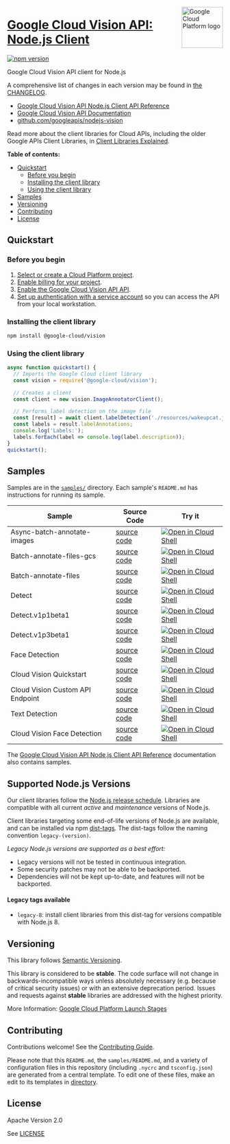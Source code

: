 [//]: # "This README.md file is auto-generated, all changes to this file will be lost."
[//]: # "To regenerate it, use `python -m synthtool`."
<img src="https://avatars2.githubusercontent.com/u/2810941?v=3&s=96" alt="Google Cloud Platform logo" title="Google Cloud Platform" align="right" height="96" width="96"/>

# [Google Cloud Vision API: Node.js Client](https://github.com/googleapis/nodejs-vision)


[![npm version](https://img.shields.io/npm/v/@google-cloud/vision.svg)](https://www.npmjs.org/package/@google-cloud/vision)




Google Cloud Vision API client for Node.js


A comprehensive list of changes in each version may be found in
[the CHANGELOG](https://github.com/googleapis/nodejs-vision/blob/main/CHANGELOG.md).

* [Google Cloud Vision API Node.js Client API Reference][client-docs]
* [Google Cloud Vision API Documentation][product-docs]
* [github.com/googleapis/nodejs-vision](https://github.com/googleapis/nodejs-vision)

Read more about the client libraries for Cloud APIs, including the older
Google APIs Client Libraries, in [Client Libraries Explained][explained].

[explained]: https://cloud.google.com/apis/docs/client-libraries-explained

**Table of contents:**


* [Quickstart](#quickstart)
  * [Before you begin](#before-you-begin)
  * [Installing the client library](#installing-the-client-library)
  * [Using the client library](#using-the-client-library)
* [Samples](#samples)
* [Versioning](#versioning)
* [Contributing](#contributing)
* [License](#license)

## Quickstart

### Before you begin

1.  [Select or create a Cloud Platform project][projects].
1.  [Enable billing for your project][billing].
1.  [Enable the Google Cloud Vision API API][enable_api].
1.  [Set up authentication with a service account][auth] so you can access the
    API from your local workstation.

### Installing the client library

```bash
npm install @google-cloud/vision
```


### Using the client library

```javascript
async function quickstart() {
  // Imports the Google Cloud client library
  const vision = require('@google-cloud/vision');

  // Creates a client
  const client = new vision.ImageAnnotatorClient();

  // Performs label detection on the image file
  const [result] = await client.labelDetection('./resources/wakeupcat.jpg');
  const labels = result.labelAnnotations;
  console.log('Labels:');
  labels.forEach(label => console.log(label.description));
}
quickstart();

```



## Samples

Samples are in the [`samples/`](https://github.com/googleapis/nodejs-vision/tree/main/samples) directory. Each sample's `README.md` has instructions for running its sample.

| Sample                      | Source Code                       | Try it |
| --------------------------- | --------------------------------- | ------ |
| Async-batch-annotate-images | [source code](https://github.com/googleapis/nodejs-vision/blob/main/samples/async-batch-annotate-images.js) | [![Open in Cloud Shell][shell_img]](https://console.cloud.google.com/cloudshell/open?git_repo=https://github.com/googleapis/nodejs-vision&page=editor&open_in_editor=samples/async-batch-annotate-images.js,samples/README.md) |
| Batch-annotate-files-gcs | [source code](https://github.com/googleapis/nodejs-vision/blob/main/samples/batch-annotate-files-gcs.js) | [![Open in Cloud Shell][shell_img]](https://console.cloud.google.com/cloudshell/open?git_repo=https://github.com/googleapis/nodejs-vision&page=editor&open_in_editor=samples/batch-annotate-files-gcs.js,samples/README.md) |
| Batch-annotate-files | [source code](https://github.com/googleapis/nodejs-vision/blob/main/samples/batch-annotate-files.js) | [![Open in Cloud Shell][shell_img]](https://console.cloud.google.com/cloudshell/open?git_repo=https://github.com/googleapis/nodejs-vision&page=editor&open_in_editor=samples/batch-annotate-files.js,samples/README.md) |
| Detect | [source code](https://github.com/googleapis/nodejs-vision/blob/main/samples/detect.js) | [![Open in Cloud Shell][shell_img]](https://console.cloud.google.com/cloudshell/open?git_repo=https://github.com/googleapis/nodejs-vision&page=editor&open_in_editor=samples/detect.js,samples/README.md) |
| Detect.v1p1beta1 | [source code](https://github.com/googleapis/nodejs-vision/blob/main/samples/detect.v1p1beta1.js) | [![Open in Cloud Shell][shell_img]](https://console.cloud.google.com/cloudshell/open?git_repo=https://github.com/googleapis/nodejs-vision&page=editor&open_in_editor=samples/detect.v1p1beta1.js,samples/README.md) |
| Detect.v1p3beta1 | [source code](https://github.com/googleapis/nodejs-vision/blob/main/samples/detect.v1p3beta1.js) | [![Open in Cloud Shell][shell_img]](https://console.cloud.google.com/cloudshell/open?git_repo=https://github.com/googleapis/nodejs-vision&page=editor&open_in_editor=samples/detect.v1p3beta1.js,samples/README.md) |
| Face Detection | [source code](https://github.com/googleapis/nodejs-vision/blob/main/samples/faceDetection.js) | [![Open in Cloud Shell][shell_img]](https://console.cloud.google.com/cloudshell/open?git_repo=https://github.com/googleapis/nodejs-vision&page=editor&open_in_editor=samples/faceDetection.js,samples/README.md) |
| Cloud Vision Quickstart | [source code](https://github.com/googleapis/nodejs-vision/blob/main/samples/quickstart.js) | [![Open in Cloud Shell][shell_img]](https://console.cloud.google.com/cloudshell/open?git_repo=https://github.com/googleapis/nodejs-vision&page=editor&open_in_editor=samples/quickstart.js,samples/README.md) |
| Cloud Vision Custom API Endpoint | [source code](https://github.com/googleapis/nodejs-vision/blob/main/samples/setEndpoint.js) | [![Open in Cloud Shell][shell_img]](https://console.cloud.google.com/cloudshell/open?git_repo=https://github.com/googleapis/nodejs-vision&page=editor&open_in_editor=samples/setEndpoint.js,samples/README.md) |
| Text Detection | [source code](https://github.com/googleapis/nodejs-vision/blob/main/samples/textDetection.js) | [![Open in Cloud Shell][shell_img]](https://console.cloud.google.com/cloudshell/open?git_repo=https://github.com/googleapis/nodejs-vision&page=editor&open_in_editor=samples/textDetection.js,samples/README.md) |
| Cloud Vision Face Detection | [source code](https://github.com/googleapis/nodejs-vision/blob/main/samples/vision-face-detection.js) | [![Open in Cloud Shell][shell_img]](https://console.cloud.google.com/cloudshell/open?git_repo=https://github.com/googleapis/nodejs-vision&page=editor&open_in_editor=samples/vision-face-detection.js,samples/README.md) |



The [Google Cloud Vision API Node.js Client API Reference][client-docs] documentation
also contains samples.

## Supported Node.js Versions

Our client libraries follow the [Node.js release schedule](https://nodejs.org/en/about/releases/).
Libraries are compatible with all current _active_ and _maintenance_ versions of
Node.js.

Client libraries targeting some end-of-life versions of Node.js are available, and
can be installed via npm [dist-tags](https://docs.npmjs.com/cli/dist-tag).
The dist-tags follow the naming convention `legacy-(version)`.

_Legacy Node.js versions are supported as a best effort:_

* Legacy versions will not be tested in continuous integration.
* Some security patches may not be able to be backported.
* Dependencies will not be kept up-to-date, and features will not be backported.

#### Legacy tags available

* `legacy-8`: install client libraries from this dist-tag for versions
  compatible with Node.js 8.

## Versioning

This library follows [Semantic Versioning](http://semver.org/).



This library is considered to be **stable**. The code surface will not change in backwards-incompatible ways
unless absolutely necessary (e.g. because of critical security issues) or with
an extensive deprecation period. Issues and requests against **stable** libraries
are addressed with the highest priority.






More Information: [Google Cloud Platform Launch Stages][launch_stages]

[launch_stages]: https://cloud.google.com/terms/launch-stages

## Contributing

Contributions welcome! See the [Contributing Guide](https://github.com/googleapis/nodejs-vision/blob/main/CONTRIBUTING.md).

Please note that this `README.md`, the `samples/README.md`,
and a variety of configuration files in this repository (including `.nycrc` and `tsconfig.json`)
are generated from a central template. To edit one of these files, make an edit
to its templates in
[directory](https://github.com/googleapis/synthtool).

## License

Apache Version 2.0

See [LICENSE](https://github.com/googleapis/nodejs-vision/blob/main/LICENSE)

[client-docs]: https://cloud.google.com/nodejs/docs/reference/vision/latest
[product-docs]: https://cloud.google.com/vision
[shell_img]: https://gstatic.com/cloudssh/images/open-btn.png
[projects]: https://console.cloud.google.com/project
[billing]: https://support.google.com/cloud/answer/6293499#enable-billing
[enable_api]: https://console.cloud.google.com/flows/enableapi?apiid=vision.googleapis.com
[auth]: https://cloud.google.com/docs/authentication/getting-started
